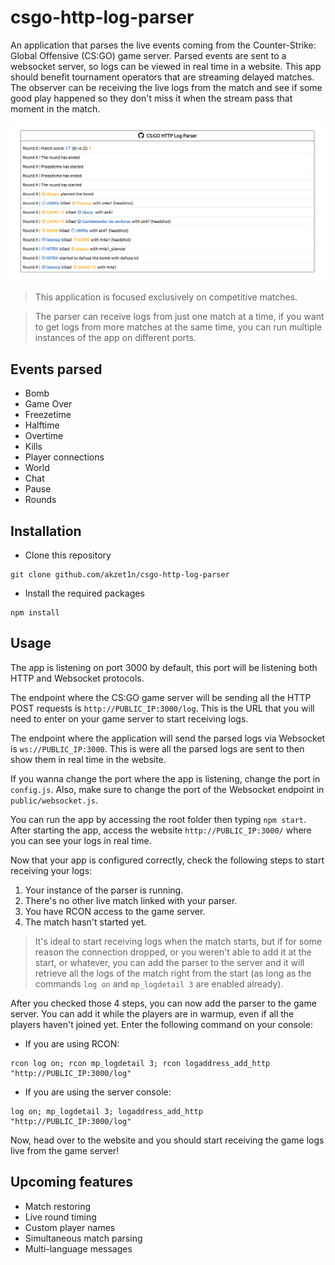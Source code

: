 # csgo-http-log-parser
An application that parses the live events coming from the Counter-Strike: Global Offensive (CS:GO) game server. Parsed events are sent to a websocket server, so logs can be viewed in real time in a website. This app should benefit tournament operators that are streaming delayed matches. The observer can be receiving the live logs from the match and see if some good play happened so they don't miss it when the stream pass that moment in the match.

![Frontend](https://github.com/akzet1n/csgo-http-log-parser/blob/main/screenshot.png?raw=true)

> This application is focused exclusively on competitive matches.

> The parser can receive logs from just one match at a time, if you want to get logs from more matches at the same time, you can run multiple instances of the app on different ports.

## Events parsed
- Bomb
- Game Over
- Freezetime
- Halftime
- Overtime
- Kills
- Player connections
- World
- Chat
- Pause
- Rounds

## Installation
- Clone this repository
```
git clone github.com/akzet1n/csgo-http-log-parser
```
- Install the required packages
```
npm install
```

## Usage
The app is listening on port 3000 by default, this port will be listening both HTTP and Websocket protocols.

The endpoint where the CS:GO game server will be sending all the HTTP POST requests is ``http://PUBLIC_IP:3000/log``. This is the URL that you will need to enter on your game server to start receiving logs.

The endpoint where the application will send the parsed logs via Websocket is `ws://PUBLIC_IP:3000`. This is were all the parsed logs are sent to then show them in real time in the website.

If you wanna change the port where the app is listening, change the port in ``config.js``. Also, make sure to change the port of the Websocket endpoint in ``public/websocket.js``.

You can run the app by accessing the root folder then typing ``npm start``. After starting the app, access the website ``http://PUBLIC_IP:3000/`` where you can see your logs in real time.

Now that your app is configured correctly, check the following steps to start receiving your logs:

1. Your instance of the parser is running.
2. There's no other live match linked with your parser.
3. You have RCON access to the game server.
4. The match hasn't started yet.

> It's ideal to start receiving logs when the match starts, but if for some reason the connection dropped, or you weren't able to add it at the start, or whatever, you can add the parser to the server and it will retrieve all the logs of the match right from the start (as long as the commands ``log on`` and ``mp_logdetail 3`` are enabled already).

After you checked those 4 steps, you can now add the parser to the game server. You can add it while the players are in warmup, even if all the players haven't joined yet. Enter the following command on your console:

- If you are using RCON:
```
rcon log on; rcon mp_logdetail 3; rcon logaddress_add_http "http://PUBLIC_IP:3000/log"
```

- If you are using the server console:
```
log on; mp_logdetail 3; logaddress_add_http "http://PUBLIC_IP:3000/log"
```

Now, head over to the website and you should start receiving the game logs live from the game server!

## Upcoming features

- Match restoring
- Live round timing
- Custom player names
- Simultaneous match parsing
- Multi-language messages
